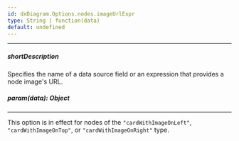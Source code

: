 ```yaml
---
id: dxDiagram.Options.nodes.imageUrlExpr
type: String | function(data)
default: undefined
---
```

---
##### shortDescription
Specifies the name of a data source field or an expression that provides a node image's URL.
##### param(data): Object

---
This option is in effect for nodes of the `"cardWithImageOnLeft"`, `"cardWithImageOnTop"`, or `"cardWithImageOnRight"` type.